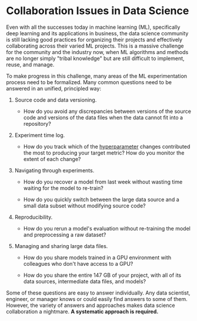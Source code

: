 # Collaboration Issues in Data Science

Even with all the successes today in machine learning (ML), specifically deep
learning and its applications in business, the data science community is still
lacking good practices for organizing their projects and effectively
collaborating across their varied ML projects. This is a massive challenge for
the community and the industry now, when ML algorithms and methods are no longer
simply "tribal knowledge" but are still difficult to implement, reuse, and
manage.

To make progress in this challenge, many areas of the ML experimentation process
need to be formalized. Many common questions need to be answered in an unified,
principled way:

1. Source code and data versioning.

   - How do you avoid any discrepancies between versions of the source code and
     versions of the data files when the data cannot fit into a repository?

2. Experiment time log.

   - How do you track which of the
     [hyperparameter](<https://en.wikipedia.org/wiki/Hyperparameter_(machine_learning)>)
     changes contributed the most to producing your target metric? How do you
     monitor the extent of each change?

3. Navigating through experiments.

   - How do you recover a model from last week without wasting time waiting for
     the model to re-train?

   - How do you quickly switch between the large data source and a small data
     subset without modifying source code?

4. Reproducibility.

   - How do you rerun a model's evaluation without re-training the model and
     preprocessing a raw dataset?

5. Managing and sharing large data files.

   - How do you share models trained in a GPU environment with colleagues who
     don't have access to a GPU?

   - How do you share the entire 147 GB of your project, with all of its data
     sources, intermediate data files, and models?

Some of these questions are easy to answer individually. Any data scientist,
engineer, or manager knows or could easily find answers to some of them.
However, the variety of answers and approaches makes data science collaboration
a nightmare. **A systematic approach is required.**
